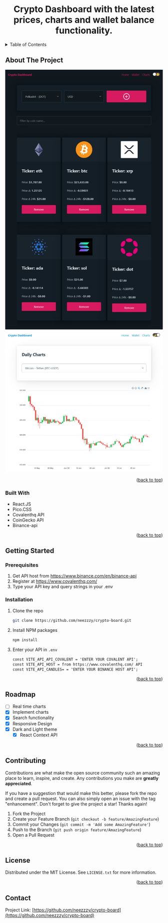 <a name="readme-top"></a>

<div align="center">
  <h1 align="center">Crypto Dashboard with the latest prices, charts and wallet balance functionality. </h1>
</div>

<!-- TABLE OF CONTENTS -->
<details>
  <summary>Table of Contents</summary>
  <ol>
    <li>
      <a href="#about-the-project">About The Project</a>
      <ul>
        <li><a href="#built-with">Built With</a></li>
      </ul>
    </li>
    <li>
      <a href="#getting-started">Getting Started</a>
      <ul>
        <li><a href="#prerequisites">Prerequisites</a></li>
        <li><a href="#installation">Installation</a></li>
      </ul>
    </li>
    <li><a href="#roadmap">Roadmap</a></li>
    <li><a href="#contributing">Contributing</a></li>
    <li><a href="#license">License</a></li>
    <li><a href="#contact">Contact</a></li>
  </ol>
</details>

<!-- ABOUT THE PROJECT -->

## About The Project
![Product Name Screen Shot](/images/Screenshot_Crypto%20Dashboard_1.png)
![Product Name Screen Shot](/images/Screenshot_Crypto%20Dashboard_2.png)

<p align="right">(<a href="#readme-top">back to top</a>)</p>

### Built With

- React.JS
- Pico.CSS
- Covalenthq API
- CoinGecko API
- Binance-api

<p align="right">(<a href="#readme-top">back to top</a>)</p>

<!-- GETTING STARTED -->

## Getting Started

### Prerequisites

1. Get API host from https://www.binance.com/en/binance-api
2. Register at https://www.covalenthq.com/ 
2. Type your API key and query strings in your .env

### Installation

1. Clone the repo
   ```sh
   git clone https://github.com/neezzzy/crypto-board.git
   ```
2. Install NPM packages
   ```sh
   npm install
   ```
3. Enter your API in `.env`
   ```env
   const VITE_API_API_COVALENT = 'ENTER YOUR COVALENT API';
   const VITE_API_HOST = from https://www.covalenthq.com/ API
   const VITE_API_CANDLES= = 'ENTER YOUR BINANCE HOST API';
   ```

<p align="right">(<a href="#readme-top">back to top</a>)</p>

<!-- ROADMAP -->

## Roadmap

- [ ] Real time charts
- [x] Implement charts
- [x] Search functionality
- [x] Responsive Design
- [x] Dark and Light theme
  - [x] React Context API

<p align="right">(<a href="#readme-top">back to top</a>)</p>

<!-- CONTRIBUTING -->

## Contributing

Contributions are what make the open source community such an amazing place to learn, inspire, and create. Any contributions you make are **greatly appreciated**.

If you have a suggestion that would make this better, please fork the repo and create a pull request. You can also simply open an issue with the tag "enhancement".
Don't forget to give the project a star! Thanks again!

1. Fork the Project
2. Create your Feature Branch (`git checkout -b feature/AmazingFeature`)
3. Commit your Changes (`git commit -m 'Add some AmazingFeature'`)
4. Push to the Branch (`git push origin feature/AmazingFeature`)
5. Open a Pull Request

<p align="right">(<a href="#readme-top">back to top</a>)</p>

<!-- LICENSE -->

## License

Distributed under the MIT License. See `LICENSE.txt` for more information.

<p align="right">(<a href="#readme-top">back to top</a>)</p>

<!-- CONTACT -->

## Contact

Project Link: [https://github.com/neezzzy/crypto-board](https://github.com/neezzzy/crypto-board)
